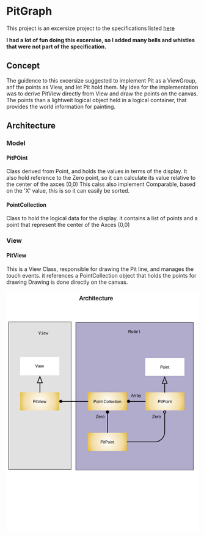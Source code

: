 # PitGraph

This project is an excersize project to the specifications listed [here](https://github.com/HendrixString/sfly-quest)

**I had a lot of fun doing this excersise, so I added many bells and whistles that were not part of the specification.**

## Concept
The guidence to this excersize suggested to implement Pit as a ViewGroup, anf the points as View, and let Pit hold them.
My idea for the implementation was to derive PitView directly from View and draw the points on the canvas.
The points than a lightweit logical object held in a logical container, that provides the world information for painting.

## Architecture
### Model
#### PitPOint
Class derived from Point, and holds the values in terms of the display.
It also hold reference to the Zero point, so it can calculate its value relative to the center of the axces (0,0)
This calss also implement Comparable, based on the 'X' value, this is so it can easily be sorted.

#### PointCollection
Class to hold the logical data for the display.
it contains a list of points and a point that represent the center of the Axces (0,0)

### View
#### PitView
This is a View Class, responsible for drawing the Pit line, and manages the touch events.
it references a PointCollection object that holds the points for drawing
Drawing is done directly on the canvas.

![Architecture](/images/PitArchitecture.png) 

